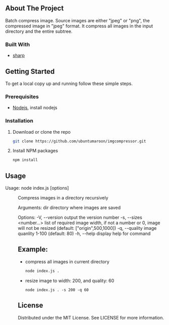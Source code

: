 ## About The Project

Batch compress image. Source images are either "jpeg" or "png", the compressed image in "jpeg" format. It compress all images in the input directory and the entire subtree.

### Built With

* [sharp](https://github.com/lovell/sharp)

<!-- GETTING STARTED -->
## Getting Started

To get a local copy up and running follow these simple steps.

### Prerequisites

* [Nodejs](https://nodejs.org/en/), install nodejs

### Installation

1. Download or clone the repo
   ```sh
   git clone https://github.com/ubuntumaroon/imgcompressor.git
   ```
2. Install NPM packages
   ```sh
   npm install
   ```



<!-- USAGE EXAMPLES -->
## Usage

Usage: node index.js [options] <dir>

Compress images in a directory recursively

Arguments:
  dir                        directory where images are saved

Options:
  -V, --version              output the version number
  -s, --sizes   <number...>  list of required image width, if not a number or 0, image will not be resized
                             (default: ["origin",500,1000])
  -q, --quality <number>     image quanlity 1-100 (default: 80)
  -h, --help                 display help for command

## Example:
- compress all images in current directory
  ```sh
  node index.js .
  ```

- resize image to width: 200, and quality: 60
  ```
  node index.js . -s 200 -q 60
  ``` 
## License

Distributed under the MIT License. See LICENSE for more information.